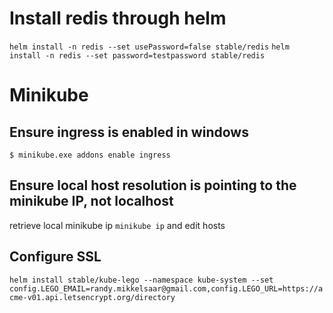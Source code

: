 # Install redis through helm
`helm install -n redis --set usePassword=false stable/redis`
`helm install -n redis --set password=testpassword stable/redis`

# Minikube
## Ensure ingress is enabled in windows
`$ minikube.exe addons enable ingress`

## Ensure local host resolution is pointing to the minikube IP, not localhost
retrieve local minikube ip `minikube ip` and edit hosts

## Configure SSL
`helm install stable/kube-lego --namespace kube-system --set config.LEGO_EMAIL=randy.mikkelsaar@gmail.com,config.LEGO_URL=https://acme-v01.api.letsencrypt.org/directory`

